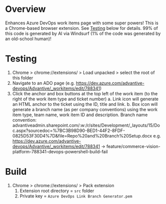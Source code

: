 Overview
========
Enhances Azure DevOps work items page with some super powers!
This is a Chrome-based browser extension. See [Testing](#testing) below for details.
99% of this code is generated by AI via Windsurf (1% of the code was generated by an old-school human)!

Testing
=======
1. Chrome > chrome://extensions/ > Load unpacked > select the root of this folder
2. Navigate to an ADO page (e.g. https://dev.azure.com/advantive-devops/Advantive/_workitems/edit/788341)
3. Click the anchor and box buttons at the top left of the work item (to the right of the work item type and ticket number)
    a. Link icon will generate an HTML anchor to the ticket using the ID, title and link.
    b. Box icon will generate a branch name (as per company conventions) using the work item type, team name, work item ID and description.
        Branch name convention: advantiveadmin.sharepoint.com/:w:/r/sites/Development/_layouts/15/Doc.aspx?sourcedoc=%7BC3B98D90-BED1-44F2-8FDF-0825D53F30D4%7D&file=Repo%20and%20Branch%20Setup.docx
        e.g. https://dev.azure.com/advantive-devops/Advantive/_workitems/edit/788341 -> feature/commerce-vision-platform-788341-devops-powershell-build-fail

Build
=====
1. Chrome > chrome://extensions/ > Pack extension
    1. Extension root directory = `src` folder
    2. Private key = `Azure DevOps Link Branch Generator.pem`